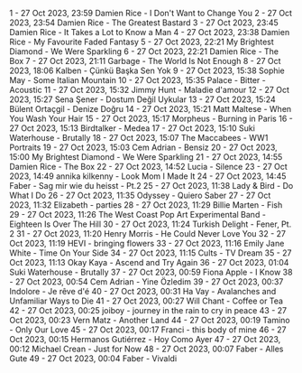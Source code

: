 1 - 27 Oct 2023, 23:59	Damien Rice - I Don't Want to Change You
2 - 27 Oct 2023, 23:54	Damien Rice - The Greatest Bastard
3 - 27 Oct 2023, 23:45	Damien Rice - It Takes a Lot to Know a Man
4 - 27 Oct 2023, 23:38	Damien Rice - My Favourite Faded Fantasy
5 - 27 Oct 2023, 22:21	My Brightest Diamond - We Were Sparkling
6 - 27 Oct 2023, 22:21	Damien Rice - The Box
7 - 27 Oct 2023, 21:11	Garbage - The World Is Not Enough
8 - 27 Oct 2023, 18:06	Kalben - Çünkü Başka Sen Yok
9 - 27 Oct 2023, 15:38	Sophie May - Some Italian Mountain
10 - 27 Oct 2023, 15:35	Palace - Bitter - Acoustic
11 - 27 Oct 2023, 15:32	Jimmy Hunt - Maladie d'amour
12 - 27 Oct 2023, 15:27	Sena Şener - Dostum Değil Uykular
13 - 27 Oct 2023, 15:24	Bülent Ortaçgil - Denize Doğru
14 - 27 Oct 2023, 15:21	Matt Maltese - When You Wash Your Hair
15 - 27 Oct 2023, 15:17	Morpheus - Burning in Paris
16 - 27 Oct 2023, 15:13	Birdtalker - Medea
17 - 27 Oct 2023, 15:10	Suki Waterhouse - Brutally
18 - 27 Oct 2023, 15:07	The Maccabees - WW1 Portraits
19 - 27 Oct 2023, 15:03	Cem Adrian - Bensiz
20 - 27 Oct 2023, 15:00	My Brightest Diamond - We Were Sparkling
21 - 27 Oct 2023, 14:55	Damien Rice - The Box
22 - 27 Oct 2023, 14:52	Lucia - Silence
23 - 27 Oct 2023, 14:49	annika kilkenny - Look Mom I Made It
24 - 27 Oct 2023, 14:45	Faber - Sag mir wie du heisst - Pt.2
25 - 27 Oct 2023, 11:38	Lady & Bird - Do What I Do
26 - 27 Oct 2023, 11:35	Odyssey - Quiero Saber
27 - 27 Oct 2023, 11:32	Elizabeth - parties
28 - 27 Oct 2023, 11:29	Billie Marten - Fish
29 - 27 Oct 2023, 11:26	The West Coast Pop Art Experimental Band - Eighteen Is Over The Hill
30 - 27 Oct 2023, 11:24	Turkish Delight - Fener, Pt. 2
31 - 27 Oct 2023, 11:20	Henry Morris - He Could Never Love You
32 - 27 Oct 2023, 11:19	HEVI - bringing flowers
33 - 27 Oct 2023, 11:16	Emily Jane White - Time On Your Side
34 - 27 Oct 2023, 11:15	Cults - TV Dream
35 - 27 Oct 2023, 11:13	Okay Kaya - Ascend and Try Again
36 - 27 Oct 2023, 01:04	Suki Waterhouse - Brutally
37 - 27 Oct 2023, 00:59	Fiona Apple - I Know
38 - 27 Oct 2023, 00:54	Cem Adrian - Yine Özledim
39 - 27 Oct 2023, 00:37	Indolore - Je rêve d'é
40 - 27 Oct 2023, 00:31	Ha Vay - Avalanches and Unfamiliar Ways to Die
41 - 27 Oct 2023, 00:27	Will Chant - Coffee or Tea
42 - 27 Oct 2023, 00:25	joiboy - journey in the rain to cry in peace
43 - 27 Oct 2023, 00:23	Vern Matz - Another Land
44 - 27 Oct 2023, 00:19	Tamino - Only Our Love
45 - 27 Oct 2023, 00:17	Franci - this body of mine
46 - 27 Oct 2023, 00:15	Hermanos Gutiérrez - Hoy Como Ayer
47 - 27 Oct 2023, 00:12	Michael Crean - Just for Now
48 - 27 Oct 2023, 00:07	Faber - Alles Gute
49 - 27 Oct 2023, 00:04	Faber - Vivaldi
